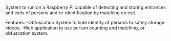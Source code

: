 System to run on a Raspberry Pi capable of detecting and storing
entrances and exits of persons and re-identification by matching on exit. 

Features:
-Obfuscation System to hide identity of persons to safely storage videos.
-Web application to use person counting and matching, or obfuscation system.
